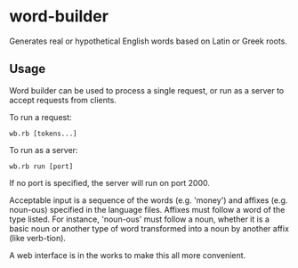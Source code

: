 word-builder
============

Generates real or hypothetical English words based on Latin or Greek roots.

Usage
-----

Word builder can be used to process a single request, or run as a server to accept requests from clients.

To run a request:
    
    wb.rb [tokens...]

To run as a server:

    wb.rb run [port]
	
If no port is specified, the server will run on port 2000.
	
Acceptable input is a sequence of the words (e.g. 'money') and affixes (e.g. noun-ous) specified in the language files.
Affixes must follow a word of the type listed. For instance, 'noun-ous' must follow a noun, whether it is a basic noun
or another type of word transformed into a noun by another affix (like verb-tion).

A web interface is in the works to make this all more convenient.
